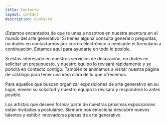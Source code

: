 ```yaml
---
title: Contacto
layout: contact
description: Contacto
---
```


¡Estamos encantados de que te unas a nosotros en nuestra aventura en el mundo del arte generativo! Si tienes alguna consulta general o preguntas, no dudes en contactarnos por correo electrónico o mediante el formulario a continuación. Estamos aquí para ayudarte en todo lo posible.

Si estás interesado en nuestros servicios de decoración, no dudes en solicitar un presupuesto, y nuestro equipo lo revisará rápidamente y se pondrá en contacto contigo. También te animamos a visitar nuestra página de catálogo para tener una idea clara de lo que ofrecemos.

Para aquellos que buscan organizar exposiciones de arte generativo en su lugar, envíen su solicitud y nuestro equipo la revisará y responderá lo antes posible.

Los artistas que deseen formar parte de nuestras próximas exposiciones están invitados a postularse. Siempre nos emociona descubrir nuevos talentos y exhibir innovadoras piezas de arte generativo.

